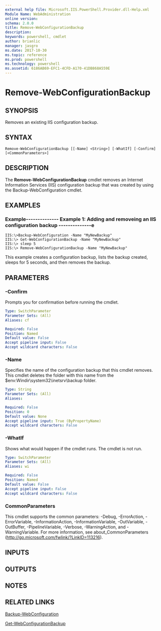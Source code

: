 ```yaml
---
external help file: Microsoft.IIS.PowerShell.Provider.dll-Help.xml
Module Name: WebAdministration
online version: 
schema: 2.0.0
title: Remove-WebConfigurationBackup
description: 
keywords: powershell, cmdlet
author: brianlic
manager: jasgro
ms.date: 2017-10-30
ms.topic: reference
ms.prod: powershell
ms.technology: powershell
ms.assetid: 6186AB69-EFC1-4CFD-A170-41DB868A559E
---
```


# Remove-WebConfigurationBackup

## SYNOPSIS
Removes an existing IIS configuration backup.

## SYNTAX

```
Remove-WebConfigurationBackup [[-Name] <String>] [-WhatIf] [-Confirm] [<CommonParameters>]
```

## DESCRIPTION
The **Remove-WebConfigurationBackup** cmdlet removes an Internet Information Services (IIS) configuration backup that was created by using the Backup-WebConfiguration cmdlet.

## EXAMPLES

### Example-------------- Example 1: Adding and removeing an IIS configuration backup --------------e
```
IIS:\>Backup-WebConfiguration -Name "MyNewBackup" 
IIS:\> Get-WebConfigurationBackup -Name "MyNewBackup" 
IIS:\> sleep 5 
IIS:\> Remove-WebConfigurationBackup -Name "MyNewBackup"
```

This example creates a configuration backup, lists the backup created, sleeps for 5 seconds, and then removes the backup.

## PARAMETERS

### -Confirm
Prompts you for confirmation before running the cmdlet.

```yaml
Type: SwitchParameter
Parameter Sets: (All)
Aliases: cf

Required: False
Position: Named
Default value: False
Accept pipeline input: False
Accept wildcard characters: False
```

### -Name
Specifies the name of the configuration backup that this cmdlet removes.
This cmdlet deletes the folder with this name from the $env:Windir\system32\inetsrv\backup folder.

```yaml
Type: String
Parameter Sets: (All)
Aliases: 

Required: False
Position: 0
Default value: None
Accept pipeline input: True (ByPropertyName)
Accept wildcard characters: False
```

### -WhatIf
Shows what would happen if the cmdlet runs.
The cmdlet is not run.

```yaml
Type: SwitchParameter
Parameter Sets: (All)
Aliases: wi

Required: False
Position: Named
Default value: False
Accept pipeline input: False
Accept wildcard characters: False
```

### CommonParameters
This cmdlet supports the common parameters: -Debug, -ErrorAction, -ErrorVariable, -InformationAction, -InformationVariable, -OutVariable, -OutBuffer, -PipelineVariable, -Verbose, -WarningAction, and -WarningVariable. For more information, see about_CommonParameters (http://go.microsoft.com/fwlink/?LinkID=113216).

## INPUTS

## OUTPUTS

## NOTES

## RELATED LINKS

[Backup-WebConfiguration](./Backup-WebConfiguration.md)

[Get-WebConfigurationBackup](./Get-WebConfigurationBackup.md)

